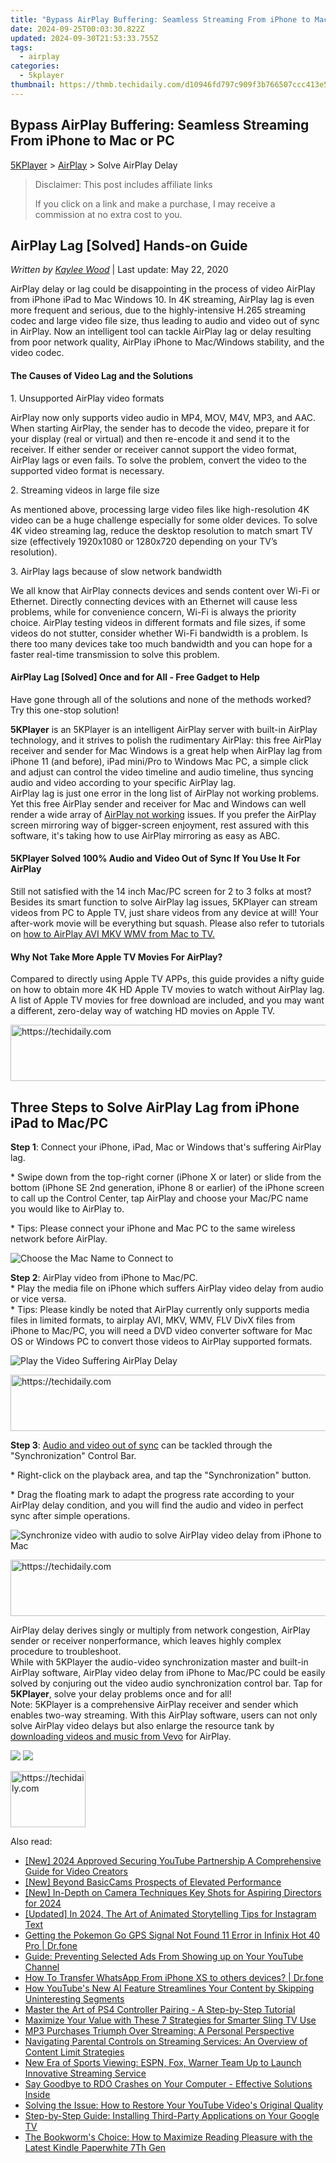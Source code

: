 ```yaml
---
title: "Bypass AirPlay Buffering: Seamless Streaming From iPhone to Mac or PC"
date: 2024-09-25T00:03:30.822Z
updated: 2024-09-30T21:53:33.755Z
tags:
  - airplay
categories:
  - 5kplayer
thumbnail: https://thmb.techidaily.com/d10946fd797c909f3b766507ccc413e54b73231c6b47eda0442887da93806c3f.jpg
---
```


## Bypass AirPlay Buffering: Seamless Streaming From iPhone to Mac or PC

[5KPlayer](https://tools.techidaily.com/5kplayer/products/) \> [AirPlay](https://tools.techidaily.com/5kplayer/airplay/) \> Solve AirPlay Delay

>  Disclaimer: This post includes affiliate links
>
>  If you click on a link and make a purchase, I may receive a commission at no extra cost to you.
>

## AirPlay Lag \[Solved\] Hands-on Guide

 _Written by [Kaylee Wood](https://www.quora.com/profile/Amanda-Hu-21)_ | Last update: May 22, 2020

AirPlay delay or lag could be disappointing in the process of video AirPlay from iPhone iPad to Mac Windows 10\. In 4K streaming, AirPlay lag is even more frequent and serious, due to the highly-intensive H.265 streaming codec and large video file size, thus leading to audio and video out of sync in AirPlay. Now an intelligent tool can tackle AirPlay lag or delay resulting from poor network quality, AirPlay iPhone to Mac/Windows stability, and the video codec.

#### **The Causes of Video Lag and the Solutions**

1\. Unsupported AirPlay video formats

AirPlay now only supports video audio in MP4, MOV, M4V, MP3, and AAC. When starting AirPlay, the sender has to decode the video, prepare it for your display (real or virtual) and then re-encode it and send it to the receiver. If either sender or receiver cannot support the video format, AirPlay lags or even fails. To solve the problem, convert the video to the supported video format is necessary.

2\. Streaming videos in large file size

As mentioned above, processing large video files like high-resolution 4K video can be a huge challenge especially for some older devices. To solve 4K video streaming lag, reduce the desktop resolution to match smart TV size (effectively 1920x1080 or 1280x720 depending on your TV’s resolution).

3\. AirPlay lags because of slow network bandwidth

We all know that AirPlay connects devices and sends content over Wi-Fi or Ethernet. Directly connecting devices with an Ethernet will cause less problems, while for convenience concern, Wi-Fi is always the priority choice. AirPlay testing videos in different formats and file sizes, if some videos do not stutter, consider whether Wi-Fi bandwidth is a problem. Is there too many devices take too much bandwidth and you can hope for a faster real-time transmission to solve this problem.

#### **AirPlay Lag \[Solved\] Once and for All - Free Gadget to Help**

Have gone through all of the solutions and none of the methods worked? Try this one-stop solution! 

**5KPlayer** is an 5KPlayer is an intelligent AirPlay server with built-in AirPlay technology, and it strives to polish the rudimentary AirPlay: this free AirPlay receiver and sender for Mac Windows is a great help when AirPlay lag from iPhone 11 (and before), iPad mini/Pro to Windows Mac PC, a simple click and adjust can control the video timeline and audio timeline, thus syncing audio and video according to your specific AirPlay lag.  
 AirPlay lag is just one error in the long list of AirPlay not working problems. Yet this free AirPlay sender and receiver for Mac and Windows can well render a wide array of [AirPlay not working](https://tools.techidaily.com/5kplayer/airplay/) issues. If you prefer the AirPlay screen mirroring way of bigger-screen enjoyment, rest assured with this software, it's taking how to use AirPlay mirroring as easy as ABC.

#### **5KPlayer Solved 100% Audio and Video Out of Sync If You Use It For AirPlay**

Still not satisfied with the 14 inch Mac/PC screen for 2 to 3 folks at most? Besides its smart function to solve AirPlay lag issues, 5KPlayer can stream videos from PC to Apple TV, just share videos from any device at will! Your after-work movie will be everything but squash. Please also refer to tutorials on [how to AirPlay AVI MKV WMV from Mac to TV.](https://tools.techidaily.com/5kplayer/airplay/)

#### **Why Not Take More Apple TV Movies For AirPlay?**

Compared to directly using Apple TV APPs, this guide provides a nifty guide on how to obtain more 4K HD Apple TV movies to watch without AirPlay lag. A list of Apple TV movies for free download are included, and you may want a different, zero-delay way of watching HD movies on Apple TV.

<!-- affiliate ads begin -->
<a href="https://ephamedtechinc.pxf.io/c/5597632/2130532/26400" target="_top" id="2130532">
  <img src="//a.impactradius-go.com/display-ad/26400-2130532" border="0" alt="https://techidaily.com" width="728" height="90"/>
</a>
<img height="0" width="0" src="https://ephamedtechinc.pxf.io/i/5597632/2130532/26400" style="position:absolute;visibility:hidden;" border="0" />
<!-- affiliate ads end -->

## Three Steps to Solve AirPlay Lag from iPhone iPad to Mac/PC

**Step 1**: Connect your iPhone, iPad, Mac or Windows that's suffering AirPlay lag.

\* Swipe down from the top-right corner (iPhone X or later) or slide from the bottom (iPhone SE 2nd generation, iPhone 8 or earlier) of the iPhone screen to call up the Control Center, tap AirPlay and choose your Mac/PC name you would like to AirPlay to.

\* Tips: Please connect your iPhone and Mac PC to the same wireless network before AirPlay.

![Choose the Mac Name to Connect to](https://www.5kplayer.com/airplay/img/5kplayer-solveairdelay-yxt-030301.jpg) 

**Step 2**: AirPlay video from iPhone to Mac/PC.  
 \* Play the media file on iPhone which suffers AirPlay video delay from audio or vice versa.  
 \* Tips: Please kindly be noted that AirPlay currently only supports media files in limited formats, to airplay AVI, MKV, WMV, FLV DivX files from iPhone to Mac/PC, you will need a DVD video converter software for Mac OS or Windows PC to convert those videos to AirPlay supported formats.

![Play the Video Suffering AirPlay Delay](https://www.5kplayer.com/airplay/img/5kplayer-solveairdelay-yxt-030302.jpg) 

<!-- affiliate ads begin -->
<a href="https://sentrypc.7eer.net/c/5597632/398455/3022" target="_top" id="398455">
  <img src="//a.impactradius-go.com/display-ad/3022-398455" border="0" alt="https://techidaily.com" width="728" height="90"/>
</a>
<img height="0" width="0" src="https://sentrypc.7eer.net/i/5597632/398455/3022" style="position:absolute;visibility:hidden;" border="0" />
<!-- affiliate ads end -->

**Step 3**: [Audio and video out of sync](https://tools.techidaily.com/5kplayer/video-music-player/) can be tackled through the "Synchronization" Control Bar.

\* Right-click on the playback area, and tap the "Synchronization" button.

\* Drag the floating mark to adapt the progress rate according to your AirPlay delay condition, and you will find the audio and video in perfect sync after simple operations.

![Synchronize video with audio to solve AirPlay video delay from iPhone to Mac](https://www.5kplayer.com/airplay/img/5kplayer-solveairdelay-yxt-030303.jpg) 

<!-- affiliate ads begin -->
<a href="https://aligracehair.sjv.io/c/5597632/1938698/19272" target="_top" id="1938698">
  <img src="//a.impactradius-go.com/display-ad/19272-1938698" border="0" alt="https://techidaily.com" width="728" height="90"/>
</a>
<img height="0" width="0" src="https://aligracehair.sjv.io/i/5597632/1938698/19272" style="position:absolute;visibility:hidden;" border="0" />
<!-- affiliate ads end -->

AirPlay delay derives singly or multiply from network congestion, AirPlay sender or receiver nonperformance, which leaves highly complex procedure to troubleshoot.  
 While with 5KPlayer the audio-video synchronization master and built-in AirPlay software, AirPlay video delay from iPhone to Mac/PC could be easily solved by conjuring out the video audio synchronization control bar. Tap for **5KPlayer**, solve your delay problems once and for all!  
 Note: 5KPlayer is a comprehensive AirPlay receiver and sender which enables two-way streaming. With this AirPlay software, users can not only solve AirPlay video delays but also enlarge the resource tank by [downloading videos and music from Vevo](https://tools.techidaily.com/5kplayer/youtube-download/) for AirPlay.

[![](https://www.5kplayer.com/airplay/../button/freedownwhitewin.png)](https://tools.techidaily.com/5kplayer/products/) [![](https://www.5kplayer.com/airplay/../button/freedownbackmac.png)](https://tools.techidaily.com/5kplayer/products/)

<!-- affiliate ads begin -->
<a href="https://bluettide.pxf.io/c/5597632/2141684/17092" target="_top" id="2141684">
  <img src="//a.impactradius-go.com/display-ad/17092-2141684" border="0" alt="https://techidaily.com" width="120" height="90"/>
</a>
<img height="0" width="0" src="https://bluettide.pxf.io/i/5597632/2141684/17092" style="position:absolute;visibility:hidden;" border="0" />
<!-- affiliate ads end -->

<ins class="adsbygoogle"
     style="display:block"
     data-ad-format="autorelaxed"
     data-ad-client="ca-pub-7571918770474297"
     data-ad-slot="1223367746"></ins>

<ins class="adsbygoogle"
     style="display:block"
     data-ad-client="ca-pub-7571918770474297"
     data-ad-slot="8358498916"
     data-ad-format="auto"
     data-full-width-responsive="true"></ins>

<span class="atpl-alsoreadstyle">Also read:</span>
<div><ul>
<li><a href="https://youtube-lab.techidaily.com/024-approved-securing-youtube-partnership-a-comprehensive-guide-for-video-creators/"><u>[New] 2024 Approved Securing YouTube Partnership A Comprehensive Guide for Video Creators</u></a></li>
<li><a href="https://video-capture.techidaily.com/new-beyond-basiccams-prospects-of-elevated-performance/"><u>[New] Beyond BasicCams Prospects of Elevated Performance</u></a></li>
<li><a href="https://fox-links.techidaily.com/new-in-depth-on-camera-techniques-key-shots-for-aspiring-directors-for-2024/"><u>[New] In-Depth on Camera Techniques Key Shots for Aspiring Directors for 2024</u></a></li>
<li><a href="https://fox-access.techidaily.com/updated-in-2024-the-art-of-animated-storytelling-tips-for-instagram-text/"><u>[Updated] In 2024, The Art of Animated Storytelling Tips for Instagram Text</u></a></li>
<li><a href="https://android-location.techidaily.com/getting-the-pokemon-go-gps-signal-not-found-11-error-in-infinix-hot-40-pro-drfone-by-drfone-virtual/"><u>Getting the Pokemon Go GPS Signal Not Found 11 Error in Infinix Hot 40 Pro | Dr.fone</u></a></li>
<li><a href="https://media-tips.techidaily.com/guide-preventing-selected-ads-from-showing-up-on-your-youtube-channel/"><u>Guide: Preventing Selected Ads From Showing up on Your YouTube Channel</u></a></li>
<li><a href="https://review-topics.techidaily.com/how-to-transfer-whatsapp-from-iphone-xs-to-others-devices-drfone-by-drfone-transfer-whatsapp-from-ios-transfer-whatsapp-from-ios/"><u>How To Transfer WhatsApp From iPhone XS to others devices? | Dr.fone</u></a></li>
<li><a href="https://media-tips.techidaily.com/how-youtubes-new-ai-feature-streamlines-your-content-by-skipping-uninteresting-segments/"><u>How YouTube's New AI Feature Streamlines Your Content by Skipping Uninteresting Segments</u></a></li>
<li><a href="https://techtrends.techidaily.com/master-the-art-of-ps4-controller-pairing-a-step-by-step-tutorial/"><u>Master the Art of PS4 Controller Pairing - A Step-by-Step Tutorial</u></a></li>
<li><a href="https://media-tips.techidaily.com/maximize-your-value-with-these-7-strategies-for-smarter-sling-tv-use/"><u>Maximize Your Value with These 7 Strategies for Smarter Sling TV Use</u></a></li>
<li><a href="https://media-tips.techidaily.com/mp3-purchases-triumph-over-streaming-a-personal-perspective/"><u>MP3 Purchases Triumph Over Streaming: A Personal Perspective</u></a></li>
<li><a href="https://media-tips.techidaily.com/navigating-parental-controls-on-streaming-services-an-overview-of-content-limit-strategies/"><u>Navigating Parental Controls on Streaming Services: An Overview of Content Limit Strategies</u></a></li>
<li><a href="https://media-tips.techidaily.com/new-era-of-sports-viewing-espn-fox-warner-team-up-to-launch-innovative-streaming-service/"><u>New Era of Sports Viewing: ESPN, Fox, Warner Team Up to Launch Innovative Streaming Service</u></a></li>
<li><a href="https://win-answers.techidaily.com/say-goodbye-to-rdo-crashes-on-your-computer-effective-solutions-inside/"><u>Say Goodbye to RDO Crashes on Your Computer - Effective Solutions Inside</u></a></li>
<li><a href="https://media-tips.techidaily.com/solving-the-issue-how-to-restore-your-youtube-videos-original-quality/"><u>Solving the Issue: How to Restore Your YouTube Video's Original Quality</u></a></li>
<li><a href="https://media-tips.techidaily.com/step-by-step-guide-installing-third-party-applications-on-your-google-tv/"><u>Step-by-Step Guide: Installing Third-Party Applications on Your Google TV</u></a></li>
<li><a href="https://buynow-info.techidaily.com/the-bookworms-choice-how-to-maximize-reading-pleasure-with-the-latest-kindle-paperwhite-7th-gen/"><u>The Bookworm's Choice: How to Maximize Reading Pleasure with the Latest Kindle Paperwhite 7Th Gen</u></a></li>
</ul></div>

